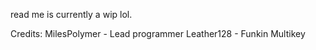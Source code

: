 read me is currently a wip lol.

Credits:
MilesPolymer - Lead programmer
Leather128 - Funkin Multikey